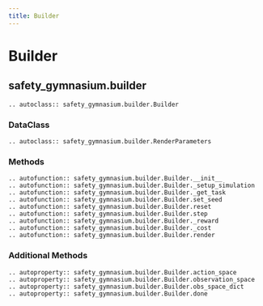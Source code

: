 ```yaml
---
title: Builder
---
```


# Builder

## safety_gymnasium.builder

```{eval-rst}
.. autoclass:: safety_gymnasium.builder.Builder
```


###  DataClass

```{eval-rst}
.. autoclass:: safety_gymnasium.builder.RenderParameters
```


### Methods

```{eval-rst}
.. autofunction:: safety_gymnasium.builder.Builder.__init__
.. autofunction:: safety_gymnasium.builder.Builder._setup_simulation
.. autofunction:: safety_gymnasium.builder.Builder._get_task
.. autofunction:: safety_gymnasium.builder.Builder.set_seed
.. autofunction:: safety_gymnasium.builder.Builder.reset
.. autofunction:: safety_gymnasium.builder.Builder.step
.. autofunction:: safety_gymnasium.builder.Builder._reward
.. autofunction:: safety_gymnasium.builder.Builder._cost
.. autofunction:: safety_gymnasium.builder.Builder.render
```


### Additional Methods

```{eval-rst}
.. autoproperty:: safety_gymnasium.builder.Builder.action_space
.. autoproperty:: safety_gymnasium.builder.Builder.observation_space
.. autoproperty:: safety_gymnasium.builder.Builder.obs_space_dict
.. autoproperty:: safety_gymnasium.builder.Builder.done
```
